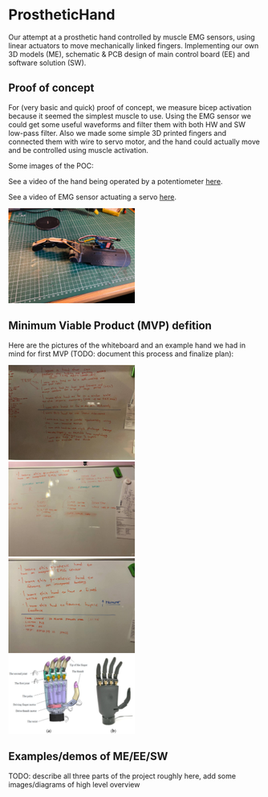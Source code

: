 # ProstheticHand
 
Our attempt at a prosthetic hand controlled by muscle EMG sensors, using linear actuators to move mechanically linked fingers. Implementing our own 3D models (ME), schematic & PCB design of main control board (EE) and software solution (SW).


## Proof of concept

For (very basic and quick) proof of concept, we measure bicep activation because it seemed the simplest muscle to use. Using the EMG sensor we could get some useful waveforms and filter them with both HW and SW low-pass filter. Also we made some simple 3D printed fingers and connected them with wire to servo motor, and the hand could actually move and be controlled using muscle activation.

Some images of the POC:

See a video of the hand being operated by a potentiometer [here](images/poc/poc_finger_test.mp4).

See a video of EMG sensor actuating a servo [here](images/poc/poc_emg_sensor_test.mp4).

<img src="images/poc/poc_hand_with_finger.jpg" width=50% />


## Minimum Viable Product (MVP) defition

Here are the pictures of the whiteboard and an example hand we had in mind for first MVP (TODO: document this process and finalize plan):

<img src="images/mvp/mvp_1.jpg" width=50% />
<img src="images/mvp/mvp_2.jpg" width=50% />
<img src="images/mvp/mvp_3.jpg" width=50% />
<img src="images/mvp/hand_idea_from_internet.jpg" width=50% />


## Examples/demos of ME/EE/SW

TODO: describe all three parts of the project roughly here, add some images/diagrams of high level overview
